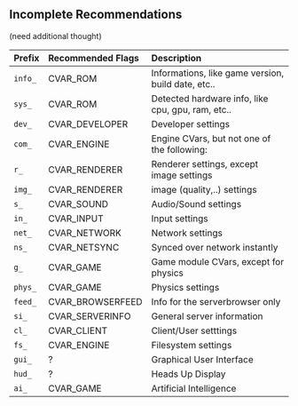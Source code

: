 ## Incomplete Recommendations ##
(need additional thought)

| **Prefix** | **Recommended Flags** | **Description** |
|:-----------|:----------------------|:----------------|
| `info_`    | CVAR\_ROM             | Informations, like game version, build date, etc.. |
| `sys_`     | CVAR\_ROM             | Detected hardware info, like cpu, gpu, ram, etc.. |
| `dev_`     | CVAR\_DEVELOPER       | Developer settings |
| `com_`     | CVAR\_ENGINE          | Engine CVars, but not one of the following: |
| `r_`       | CVAR\_RENDERER        | Renderer settings, except image settings |
| `img_`     | CVAR\_RENDERER        | image (quality,..) settings |
| `s_`       | CVAR\_SOUND           | Audio/Sound settings |
| `in_`      | CVAR\_INPUT           | Input settings  |
| `net_`     | CVAR\_NETWORK         | Network settings |
| `ns_`      | CVAR\_NETSYNC         |  Synced over network instantly |
| `g_`       | CVAR\_GAME            | Game module CVars, except for physics |
| `phys_`    | CVAR\_GAME            | Physics settings |
| `feed_`    | CVAR\_BROWSERFEED     | Info for the serverbrowser only |
| `si_`      | CVAR\_SERVERINFO      | General server information |
| `cl_`      | CVAR\_CLIENT          | Client/User setttings |
| `fs_`      | CVAR\_ENGINE          | Filesystem settings |
| `gui_`     | ?                     | Graphical User Interface |
| `hud_`     | ?                     | Heads Up Display |
| `ai_`      | CVAR\_GAME            | Artificial Intelligence |